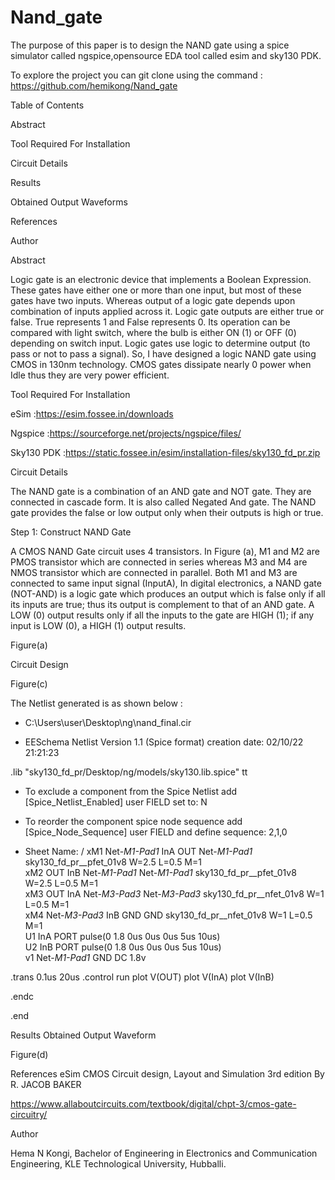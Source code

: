 # Nand_gate

The purpose of this paper is to design the NAND gate using a spice simulator called ngspice,opensource EDA tool called esim and sky130 PDK.

To explore the project you can git clone using the command : https://github.com/hemikong/Nand_gate

Table of Contents


Abstract

Tool Required For Installation

Circuit Details

Results

Obtained Output Waveforms

References

Author



Abstract

Logic gate is an electronic device that implements a Boolean Expression. These gates have either one or more than one input, but most of these gates have two inputs. Whereas output of a logic gate depends upon combination of inputs applied across it. Logic gate outputs are either true or false. True represents 1 and False represents 0. Its operation can be compared with light switch, where the bulb is either ON (1) or OFF (0) depending on switch input. Logic gates use logic to determine output (to pass or not to pass a signal). So, I have designed a logic NAND gate using CMOS in 130nm technology. CMOS gates dissipate nearly 0 power when Idle thus they are very power efficient.

Tool Required For Installation

eSim :https://esim.fossee.in/downloads

Ngspice :https://sourceforge.net/projects/ngspice/files/

Sky130 PDK :https://static.fossee.in/esim/installation-files/sky130_fd_pr.zip

Circuit Details

The NAND gate is a combination of an AND gate and NOT gate. They are connected in cascade form. It is also called Negated And gate. The NAND gate provides the false or low output only when their outputs is high or true.


Step 1: Construct NAND Gate

A CMOS NAND Gate circuit uses 4 transistors. In Figure (a), M1 and M2 are PMOS transistor which are connected in series whereas M3 and M4 are NMOS transistor which are connected in parallel. Both M1 and M3 are connected to same input signal (InputA), In digital electronics, a NAND gate (NOT-AND) is a logic gate which produces an output which is false only if all its inputs are true; thus its output is complement to that of an AND gate. A LOW (0) output results only if all the inputs to the gate are HIGH (1); if any input is LOW (0), a HIGH (1) output results.



Figure(a)



Circuit Design


Figure(c)

The Netlist generated is as shown below :
* C:\Users\user\Desktop\ng\nand_final.cir

* EESchema Netlist Version 1.1 (Spice format) creation date: 02/10/22 21:21:23

.lib "sky130_fd_pr/Desktop/ng/models/sky130.lib.spice" tt

* To exclude a component from the Spice Netlist add [Spice_Netlist_Enabled] user FIELD set to: N
* To reorder the component spice node sequence add [Spice_Node_Sequence] user FIELD and define sequence: 2,1,0

* Sheet Name: /
xM1  Net-_M1-Pad1_ InA OUT Net-_M1-Pad1_ sky130_fd_pr__pfet_01v8 W=2.5 L=0.5 M=1		
xM2  OUT InB Net-_M1-Pad1_ Net-_M1-Pad1_ sky130_fd_pr__pfet_01v8 W=2.5 L=0.5 M=1		
xM3  OUT InA Net-_M3-Pad3_ Net-_M3-Pad3_ sky130_fd_pr__nfet_01v8 W=1 L=0.5 M=1		
xM4  Net-_M3-Pad3_ InB GND GND sky130_fd_pr__nfet_01v8 W=1 L=0.5 M=1	
U1  InA PORT pulse(0 1.8 0us 0us 0us 5us 10us)		
U2  InB PORT pulse(0 1.8 0us 0us 0us 5us 10us)				
v1  Net-_M1-Pad1_ GND DC 1.8v

.trans 0.1us 20us
.control
run
plot V(OUT)
plot V(InA)
plot V(InB)

		
.endc		

.end

Results
Obtained Output Waveform


Figure(d)

References
eSim
CMOS Circuit design, Layout and Simulation 3rd edition By R. JACOB BAKER

https://www.allaboutcircuits.com/textbook/digital/chpt-3/cmos-gate-circuitry/

Author

Hema N Kongi, Bachelor of Engineering in Electronics and Communication Engineering, KLE Technological University, Hubballi.
